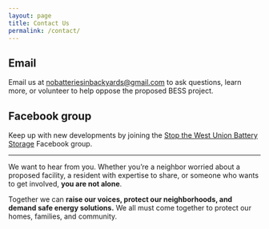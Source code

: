 ```yaml
---
layout: page
title: Contact Us
permalink: /contact/
---
```


## Email

Email us at [nobatteriesinbackyards@gmail.com](mailto:nobatteriesinbackyards@gmail.com) to ask questions, learn more, or volunteer to help oppose the proposed BESS project.
 


## Facebook group

Keep up with new developments by joining the [Stop the West Union Battery Storage](https://www.facebook.com/groups/stopthebatterystorage) Facebook group.


---

We want to hear from you. Whether you’re a neighbor worried about a proposed facility, a
resident with expertise to share, or someone who wants to get involved, **you are not 
alone**.

Together we can **raise our voices, protect our neighborhoods, and demand safe energy 
solutions.** We all must come together to protect our homes, families, and community. 
